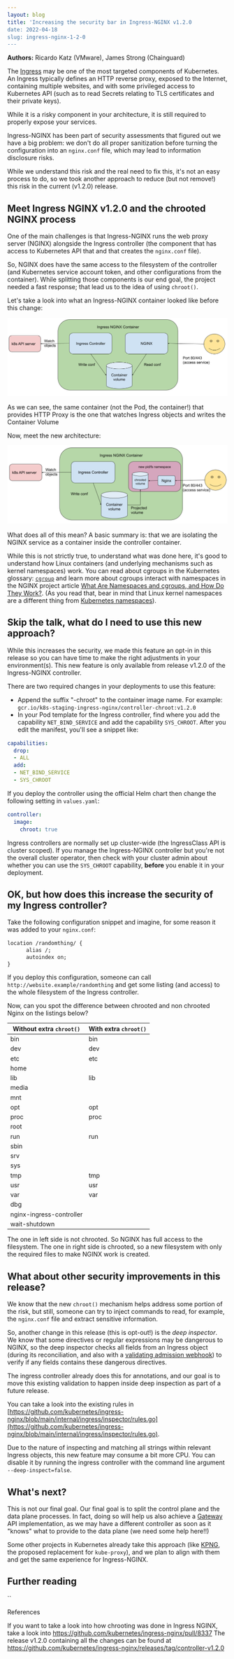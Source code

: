 ```yaml
---
layout: blog
title: 'Increasing the security bar in Ingress-NGINX v1.2.0
date: 2022-04-18
slug: ingress-nginx-1-2-0
---
```


**Authors:** Ricardo Katz (VMware), James Strong (Chainguard)

The [Ingress](/docs/concepts/services-networking/ingress/) may be one of the most targeted components
of Kubernetes. An Ingress typically defines an HTTP reverse proxy, exposed to the Internet, containing
multiple websites, and with some privileged access to Kubernetes API (such as to read Secrets relating to
TLS certificates and their private keys).

While it is a risky component in your architecture, it is still required to properly expose your services.

Ingress-NGINX has been part of security assessments that figured out we have a big problem: we don't
do all proper sanitization before turning the configuration into an `nginx.conf` file, which may lead to information
disclosure risks.

While we understand this risk and the real need to fix this, it's not an easy process to do, so we took another approach to reduce (but not remove!) this risk in the current (v1.2.0) release.

## Meet Ingress NGINX v1.2.0 and the chrooted NGINX process

One of the main challenges is that Ingress-NGINX runs the web proxy server (NGINX) alongside the Ingress
controller (the component that has access to Kubernetes API that and that creates the `nginx.conf` file).

So, NGINX does have the same access to the filesystem of the controller (and Kubernetes service account token, and other configurations from the container). While splitting those components is our end goal, the project needed a fast response; that lead us to the idea of using `chroot()`.

Let's take a look into what an Ingress-NGINX container looked like before this change:

![Ingress NGINX pre chroot](ingress-pre-chroot.png)

As we can see, the same container (not the Pod, the container!) that provides HTTP Proxy is the one that watches Ingress objects and writes the Container Volume

Now, meet the new architecture:

![Ingress NGINX post chroot](ingress-post-chroot.png)

What does all of this mean? A basic summary is: that we are isolating the NGINX service as a container inside the
controller container.

While this is not strictly true, to understand what was done here, it's good to understand how
Linux containers (and underlying mechanisms such as kernel namespaces) work.
You can read about cgroups in the Kubernetes glossary: [`cgroup`](https://kubernetes.io/docs/reference/glossary/?fundamental=true#term-cgroup) and learn more about cgroups interact with namespaces in the NGINX project article
[What Are Namespaces and cgroups, and How Do They Work?](https://www.nginx.com/blog/what-are-namespaces-cgroups-how-do-they-work/).
(As you read that, bear in mind that Linux kernel namespaces are a different thing from
[Kubernetes namespaces](h/docs/concepts/overview/working-with-objects/namespaces/)).

## Skip the talk, what do I need to use this new approach?

While this increases the security, we made this feature an opt-in in this release so you can have
time to make the right adjustments in your environment(s). This new feature is only available from
release v1.2.0 of the Ingress-NGINX controller.

There are two required changes in your deployments to use this feature:
* Append the suffix "-chroot" to the container image name. For example: `gcr.io/k8s-staging-ingress-nginx/controller-chroot:v1.2.0`
* In your Pod template for the Ingress controller, find where you add the capability `NET_BIND_SERVICE` and add the capability `SYS_CHROOT`. After you edit the manifest, you'll see a snippet like:

```yaml
capabilities:
  drop:
  - ALL
  add:
  - NET_BIND_SERVICE
  - SYS_CHROOT
```

If you deploy the controller using the official Helm chart then change the following setting in
`values.yaml`:

```yaml
controller:
  image:
    chroot: true
```

Ingress controllers are normally set up cluster-wide (the IngressClass API is cluster scoped). If you manage the
Ingress-NGINX controller but you're not the overall cluster operator, then check with your cluster admin about
whether you can use the `SYS_CHROOT` capability, **before** you enable it in your deployment.

## OK, but how does this increase the security of my Ingress controller?

Take the following configuration snippet and imagine, for some reason it was added to your `nginx.conf`:
```
location /randomthing/ {
      alias /;
      autoindex on;
}
```

If you deploy this configuration, someone can call `http://website.example/randomthing` and get some listing (and access) to the whole filesystem of the Ingress controller.

Now, can you spot the difference between chrooted and non chrooted Nginx on the listings below?

| Without extra `chroot()`             | With extra `chroot()` |
|--------------------------|------|
| bin                      | bin  |
| dev                      | dev  |
| etc                      | etc  |
| home                     |      |
| lib                      | lib  |
| media                    |      |
| mnt                      |      |
| opt                      | opt  |
| proc                     | proc |
| root                     |      |
| run                      | run  |
| sbin                     |      |
| srv                      |      |
| sys                      |      |
| tmp                      | tmp  |
| usr                      | usr  |
| var                      | var  |
| dbg                      |      |
| nginx-ingress-controller |      |
| wait-shutdown            |      |

The one in left side is not chrooted. So NGINX has full access to the filesystem. The one in right side is chrooted, so a new filesystem with only the required files to make NGINX work is created.

## What about other security improvements in this release?

We know that the new `chroot()` mechanism helps address some portion of the risk, but still, someone
can try to inject commands to read, for example, the `nginx.conf` file and extract sensitive information.

So, another change in this release (this is opt-out!) is the _deep inspector_.
We know that some directives or regular expressions may be dangerous to NGINX, so the deep inspector
checks all fields from an Ingress object (during its reconciliation, and also with a
[validating admission webhook](/docs/reference/access-authn-authz/admission-controllers/#validatingadmissionwebhook))
to verify if any fields contains these dangerous directives.

The ingress controller already does this for annotations, and our goal is to move this existing validation to happen inside
deep inspection as part of a future release.

You can take a look into the existing rules in [https://github.com/kubernetes/ingress-nginx/blob/main/internal/ingress/inspector/rules.go](https://github.com/kubernetes/ingress-nginx/blob/main/internal/ingress/inspector/rules.go).

Due to the nature of inspecting and matching all strings within relevant Ingress objects, this new feature may consume a bit more CPU. You can disable it by running the ingress controller with the command line argument `--deep-inspect=false`.

## What's next?

This is not our final goal. Our final goal is to split the control plane and the data plane processes.
In fact, doing so will help us also achieve a [Gateway](https://gateway-api.sigs.k8s.io/) API implementation,
as we may have a different controller as soon as it "knows" what to provide to the data plane
(we need some help here!!)

Some other projects in Kubernetes already take this approach
(like [KPNG](​​https://github.com/kubernetes-sigs/kpng), the proposed replacement for `kube-proxy`),
and we plan to align with them and get the same experience for Ingress-NGINX.

## Further reading
``

References

If you want to take a look into how chrooting was done in Ingress NGINX, take a look into <https://github.com/kubernetes/ingress-nginx/pull/8337>
The release v1.2.0 containing all the changes can be found at <https://github.com/kubernetes/ingress-nginx/releases/tag/controller-v1.2.0>
